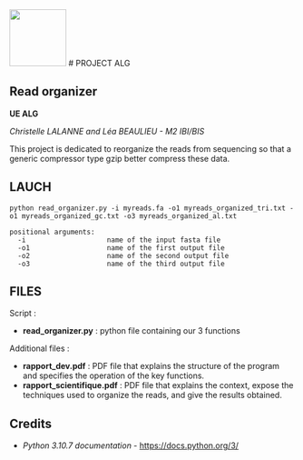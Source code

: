 <img src="https://upload.wikimedia.org/wikipedia/fr/thumb/6/6c/Logo_Universit%C3%A9_Rennes_1_.svg/1280px-Logo_Universit%C3%A9_Rennes_1_.svg.png" height="100px"/>
# PROJECT ALG

## Read organizer

**UE ALG**

*Christelle LALANNE and Léa BEAULIEU - M2 IBI/BIS*

This project is dedicated to reorganize the reads from sequencing so that a generic compressor type gzip better compress these data.

## LAUCH

`python read_organizer.py -i myreads.fa -o1 myreads_organized_tri.txt -o1 myreads_organized_gc.txt -o3 myreads_organized_al.txt`


```
positional arguments:
  -i                    name of the input fasta file 
  -o1                   name of the first output file
  -o2                   name of the second output file
  -o3                   name of the third output file

```

## FILES

Script :
* **read_organizer.py** : python file containing our 3 functions

Additional files : 
* **rapport_dev.pdf** : PDF file that explains the structure of the program and specifies the operation of the key functions.
* **rapport_scientifique.pdf** : PDF file that explains the context, expose the techniques used to organize the reads, and give the results obtained.

## Credits 

* *Python 3.10.7 documentation* - https://docs.python.org/3/
